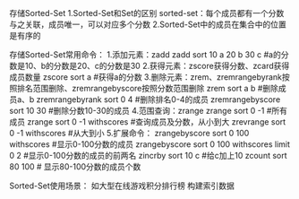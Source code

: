 存储Sorted-Set
1.Sorted-Set和Set的区别
sorted-set：每个成员都有一个分数与之关联，成员唯一，可以对应多个分数
2.Sorted-Set中的成员在集合中的位置是有序的

存储Sorted-Set常用命令：
1.添加元素：zadd
zadd sort 10 a 20 b 30 c #a的分数是10、b的分数是20、c的分数是30
2.获得元素：zscore获得分数、zcard获得成员数量
zscore sort a #获得a的分数
3.删除元素：zrem、zremrangebyrank按照排名范围删除、zremrangebyscore按照分数范围删除
zrem sort a b #删除成员a、b
zremrangebyrank  sort 0 4 #删除排名0-4的成员
zremrangebyscore sort 10 30 #删除分数10-30的成员
4.范围查询：zrange
zrange sort 0 -1 #所有成员
zrange sort 0 -1 withscores #查询成员及分数，从小到大
zrevrange sort 0 -1 withscores #从大到小
5.扩展命令：
zrangebyscore sort 0 100 withscores #显示0-100分数的成员
zrangebyscore sort 0 100 withscores limit 0 2 #显示0-100分数的成员的前两名
zincrby sort 10 c #给c加上10
zcount sort 80 100 # 显示80-100分数的成员个数

Sorted-Set使用场景：
如大型在线游戏积分排行榜
构建索引数据
